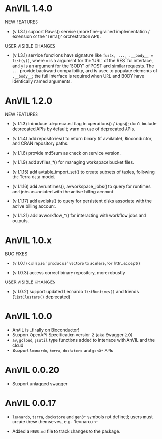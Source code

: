 # AnVIL 1.4.0

NEW FEATURES

- (v 1.3.1) support Rawls() service (more fine-grained implementation
  / extension of the 'Terra()' orchestration API).
  
USER VISIBLE CHANGES

- (v 1.3.1) service functions have signature like `fun(x, ...,
  .__body__ = list(y))`, where `x` is a argument for the 'URL' of the
  RESTful interface, and `y` is an argument for the 'BODY' of POST and
  similar requests. The `...` provide backward compatibility, and is
  used to populate elements of `.__body__`; the full interface is
  required when URL and BODY have identically named arguments.

# AnVIL 1.2.0

NEW FEATURES

- (v 1.1.3) introduce .deprecated flag in operations() / tags(); don't include
  deprecated APIs by default; warn on use of deprecated APIs.

- (v 1.1.4) add repositories() to return binary (if available),
  Bioconductor, and CRAN repository paths.

- (v 1.1.6) provide md5sum as check on service version.

- (v 1.1.9) add avfiles_*() for managing workspace bucket files.

- (v 1.1.15) add avtable_import_set() to create subsets of tables,
  following the Terra data model.

- (v 1.1.16) add avruntimes(), avworkspace_jobs() to query for runtimes
  and jobs associated with the active billing account.

- (v 1.1.17) add avdisks() to query for persistent disks associate
  with the active billing account.
  
- (v 1.1.21) add avworkflow_*() for interacting with workflow jobs
  and outputs.

# AnVIL 1.0.x

BUG FIXES

- (v 1.0.1) collapse 'produces' vectors to scalars, for httr::accept()

- (v 1.0.3) access correct binary repository, more robustly

USER VISIBLE CHANGES

- (v 1.0.2) support updated Leonardo `listRuntimes()` and friends
  (`listClusters()` deprecated)

# AnVIL 1.0.0

- AnVIL is _finally on Bioconductor!
- Support OpenAPI Specification version 2 (aka Swagger 2.0)
- `av`, `gcloud`, `gsutil` type functions added to interface with AnVIL
  and the cloud
- Support `leonardo`, `terra`, `dockstore` and `gen3*` APIs

# AnVIL 0.0.20

- Support untagged swagger

# AnVIL 0.0.17

- `leonardo`, `terra`, `dockstore` and `gen3*` symbols not defined; users must
  create these themselves, e.g., `leonardo <-

- Added a `NEWS.md` file to track changes to the package.

